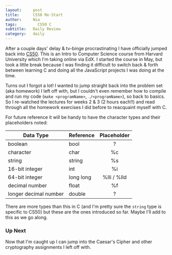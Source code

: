 ```yaml
---
layout:     post
title:      CS50 Re-Start
author:     Nia
tags: 		  CS50 C
subtitle:  	Daily Review
category:   daily
---
```


After a couple days' delay & tv-binge procrastinating I have officially jumped back into [CS50](https://www.edx.org/course/introduction-computer-science-harvardx-cs50x). This is an Intro to Computer Science course from Harvard University which I'm taking online via EdX. I started the course in May, but took a little break because I was finding it difficult to switch back & forth between learning C and doing all the JavaScript projects I was doing at the time.

Turns out I forgot a lot! I wanted to jump straight back into the problem set (aka homework) I left off with, but I couldn't even remember how to compile and run my code (`make <programName>`, `./<programName>`), so back to basics. So I re-watched the lectures for weeks 2 & 3 (2 hours each!!) and read through all the homework exercises I did before to reacquaint myself with C.

For future reference it will be handy to have the character types and their placeholders noted:

Data Type | Reference | Placeholder |
|---------|:----------|:----------:|
boolean   |bool|  ?  |
character | char | %c | 
string | string | %s | 
16-bit integer | int | %i | 
64-bit integer | long long | %lli / %lld | 
decimal number | float | %f | 
longer decimal number | double | ? | 

There are more types than this in C (and I'm pretty sure the `string` type is specific to CS50) but these are the ones introduced so far. Maybe I'll add to this as we go along.

### Up Next

Now that I'm caught up I can jump into the Caesar's Cipher and other cryptography assignments I left off with.
